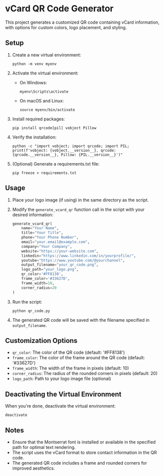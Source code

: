# vCard QR Code Generator

This project generates a customized QR code containing vCard information, with options for custom colors, logo placement, and styling.

## Setup

1. Create a new virtual environment:
   ```
   python -m venv myenv
   ```

2. Activate the virtual environment:
   - On Windows:
     ```
     myenv\Scripts\activate
     ```
   - On macOS and Linux:
     ```
     source myenv/bin/activate
     ```

3. Install required packages:
   ```
   pip install qrcode[pil] vobject Pillow
   ```

4. Verify the installation:
   ```
   python -c "import vobject; import qrcode; import PIL; print(f'vobject: {vobject.__version__}, qrcode: {qrcode.__version__}, Pillow: {PIL.__version__}')"
   ```

5. (Optional) Generate a requirements.txt file:
   ```
   pip freeze > requirements.txt
   ```

## Usage

1. Place your logo image (if using) in the same directory as the script.

2. Modify the `generate_vcard_qr` function call in the script with your desired information:

   ```python
   generate_vcard_qr(
       name="Your Name",
       title="Your Title",
       phone="Your Phone Number",
       email="your.email@example.com",
       company="Your Company",
       website="https://your-website.com",
       linkedin="https://www.linkedin.com/in/yourprofile/",
       youtube="https://www.youtube.com/@yourchannel",
       output_filename="your_qr_code.png",
       logo_path="your_logo.png",
       qr_color='#FF8138',
       frame_color='#33627D',
       frame_width=10,
       corner_radius=20
   )
   ```

3. Run the script:
   ```
   python qr_code.py
   ```

4. The generated QR code will be saved with the filename specified in `output_filename`.

## Customization Options

- `qr_color`: The color of the QR code (default: '#FF8138')
- `frame_color`: The color of the frame around the QR code (default: '#33627D')
- `frame_width`: The width of the frame in pixels (default: 10)
- `corner_radius`: The radius of the rounded corners in pixels (default: 20)
- `logo_path`: Path to your logo image file (optional)

## Deactivating the Virtual Environment

When you're done, deactivate the virtual environment:
```
deactivate
```

## Notes

- Ensure that the Montserrat font is installed or available in the specified path for optimal text rendering.
- The script uses the vCard format to store contact information in the QR code.
- The generated QR code includes a frame and rounded corners for improved aesthetics.